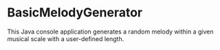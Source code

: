 # BasicMelodyGenerator
 This Java console application generates a random melody within a given musical scale with a user-defined length. 
